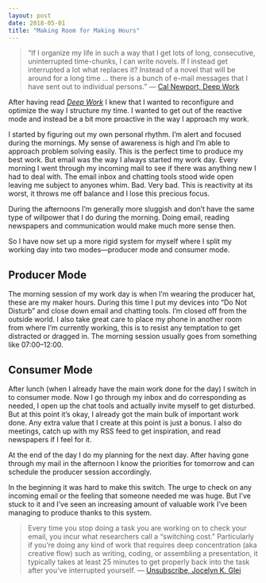 ```yaml
---
layout: post
date: 2018-05-01
title: "Making Room for Making Hours"
---
```


> “If I organize my life in such a way that I get lots of long, consecutive, uninterrupted time-chunks, I can write novels. If I instead get interrupted a lot what replaces it? Instead of a novel that will be around for a long time … there is a bunch of e-mail messages that I have sent out to individual persons.”
> — [Cal Newport, Deep Work](https://bookshelf.holmberg.io/deep-work/#location-88)

After having read _[Deep Work](https://bookshelf.holmberg.io/deep-work/)_ I knew that I wanted to reconfigure and optimize the way I structure my time. I wanted to get out of the reactive mode and instead be a bit more proactive in the way I approach my work.

I started by figuring out my own personal rhythm. I’m alert and focused during the mornings. My sense of awareness is high and I’m able to approach problem solving easily. This is the perfect time to produce my best work. But email was the way I always started my work day. Every morning I went through my incoming mail to see if there was anything new I had to deal with. The email inbox and chatting tools stood wide open leaving me subject to anyones whim. Bad. Very bad. This is reactivity at its worst, it throws me off balance and I lose this precious focus.

During the afternoons I’m generally more sluggish and don’t have the same type of willpower that I do during the morning. Doing email, reading newspapers and communication would make much more sense then.

So I have now set up a more rigid system for myself where I split my working day into two modes—producer mode and consumer mode.

## Producer Mode

The morning session of my work day is when I’m wearing the producer hat, these are my maker hours. During this time I put my devices into “Do Not Disturb” and close down email and chatting tools. I’m closed off from the outside world. I also take great care to place my phone in another room from where I’m currently working, this is to resist any temptation to get distracted or dragged in. The morning session usually goes from something like 07:00–12:00.

## Consumer Mode

After lunch (when I already have the main work done for the day) I switch in to consumer mode. Now I go through my inbox and do corresponding as needed, I open up the chat tools and actually invite myself to get disturbed. But at this point it’s okay, I already got the main bulk of important work done. Any extra value that I create at this point is just a bonus. I also do meetings, catch up with my RSS feed to get inspiration, and read newspapers if I feel for it.

At the end of the day I do my planning for the next day. After having gone through my mail in the afternoon I know the priorities for tomorrow and can schedule the producer session accordingly.

In the beginning it was hard to make this switch. The urge to check on any incoming email or the feeling that someone needed me was huge. But I’ve stuck to it and I’ve seen an increasing amount of valuable work I’ve been managing to produce thanks to this system.

> Every time you stop doing a task you are working on to check your email, you incur what researchers call a “switching cost.” Particularly if you’re doing any kind of work that requires deep concentration (aka creative flow) such as writing, coding, or assembling a presentation, it typically takes at least 25 minutes to get properly back into the task after you’ve interrupted yourself.
> — [Unsubscribe, Jocelyn K. Glei](https://bookshelf.holmberg.io/unsubscribe/#page-64)
